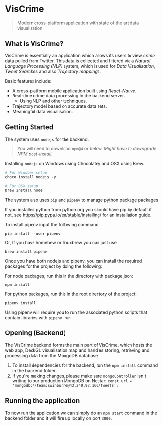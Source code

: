 # VisCrime

> Modern cross-platform application with state of the art data visualisation

## What is VisCrime?

VisCrime is essentially an application which allows its users to view *crime* data pulled from Twitter.
This data is collected and filtered via a *Natural Language Processing (NLP)* system, which is used for *Data Visualisation*,
*Tweet Searches* and also *Trajectory mappings*.

Basic features include:
- A cross-platform mobile application built using *React-Native*.
- Real-time crime data processing in the backend server.
  - Using NLP and other techniques.
- Trajectory model based on accurate data sets.
- Meaningful data visualisation.

## Getting Started

The system uses `nodejs` for the backend.
> You will need to download `npm@4` or below. *Might have to downgrade NPM post-install.*

Installing `nodejs` on Windows using Chocolatey and OSX using Brew.
```powershell
# For Windows setup
choco install nodejs -y

# For OSX setup
brew install node
```

The system also uses `pip` and `pipenv` to manage python package packages

If you installed python from python.org you should have pip by default if not,
see https://pip.pypa.io/en/stable/installing/ for an installation guide.

To install pipenv input the following command 
```
pip install --user pipenv
```

Or, If you have homebew or linuxbrew you can just use 
```
brew install pipenv
```

Once you have both nodejs and pipenv, you can install the required packages for the project by doing the following:

For node packages, run this in the directory with package.json: 
```
npm install 
```

For python packages, run this in the root directory of the project:
```
pipenv install
```

Using pipenv will require you to run the associated python scripts that contain libraries with `pipenv run`

## Opening (Backend)

The VisCrime backend forms the main part of VisCrime, which hosts the web app, DeckGL visualisation map and handles storing, retrieving and processing data from the MongoDB database. 

1. To install dependencies for the backend, run the `npm install` command in the backend folder.
2. If you're making changes, please make sure `mongoController` isn't writing to our production MongoDB on Nectar:
`const url = 'mongodb://team:swinburne@43.240.97.166/tweets';`

## Running the application

To now run the application we can simply do an `npm start` command in the backend folder and it will fire up locally on port `3000`.
